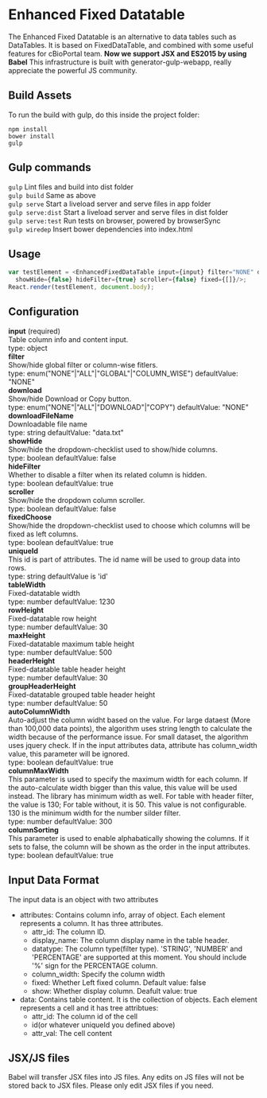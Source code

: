 # Enhanced Fixed Datatable
The Enhanced Fixed Datatable is an alternative to data tables such as DataTables. It is based on FixedDataTable, and combined with some useful features for cBioPortal team. **Now we support JSX and ES2015 by using Babel**
This infrastructure is built with generator-gulp-webapp, really appreciate the powerful JS community.

## Build Assets
To run the build with gulp, do this inside the project folder:
```
npm install
bower install
gulp
```

## Gulp commands
```gulp``` Lint files and build into dist folder  
```gulp build``` Same as above  
```gulp serve``` Start a liveload server and serve files in app folder  
```gulp serve:dist``` Start a liveload server and serve files in dist folder  
```gulp serve:test``` Run tests on browser, powered by browserSync  
```gulp wiredep``` Insert bower dependencies into index.html  


## Usage
```javascript
var testElement = <EnhancedFixedDataTable input={input} filter="NONE" download="NONE"
  showHide={false} hideFilter={true} scroller={false} fixed={[]}/>;
React.render(testElement, document.body);
```

## Configuration
**input** (required)  
  Table column info and content input.  
  type: object  
**filter**  
  Show/hide global filter or column-wise fitlers.  
  type: enum("NONE"|"ALL"|"GLOBAL"|"COLUMN_WISE") defaultValue: "NONE"  
**download**  
  Show/hide Download or Copy button.  
  type: enum("NONE"|"ALL"|"DOWNLOAD"|"COPY") defaultValue: "NONE"  
**downloadFileName**  
  Downloadable file name  
  type: string defaultValue: "data.txt"  
**showHide**  
  Show/hide the dropdown-checklist used to show/hide columns.  
  type: boolean defaultValue: false  
**hideFilter**  
  Whether to disable a filter when its related column is hidden.  
  type: boolean defaultValue: true  
**scroller**  
  Show/hide the dropdown column scroller.  
  type: boolean defaultValue: false  
**fixedChoose**  
  Show/hide the dropdown-checklist used to choose which columns will be fixed as left columns.  
  type: boolean defaultValue: true  
**uniqueId**   
  This id is part of attributes. The id name will be used to group data into rows.  
  type: string defaultValue is 'id'  
**tableWidth**  
  Fixed-datatable width  
  type: number defaultValue: 1230  
**rowHeight**  
  Fixed-datatable row height  
  type: number defaultValue: 30  
**maxHeight**  
  Fixed-datatable maximum table height  
  type: number defaultValue: 500  
**headerHeight**  
  Fixed-datatable table header height  
  type: number defaultValue: 30  
**groupHeaderHeight**  
  Fixed-datatable grouped table header height  
  type: number defaultValue: 50  
**autoColumnWidth**  
  Auto-adjust the column widht based on the value. For large dataest (More than 100,000 data points), the algorithm uses string length to calculate the width because of the performance issue. For small dataset, the algorithm uses jquery check. If in the input attributes data, attribute has column_width value, this parameter will be ignored.  
  type: boolean defaultValue: true  
**columnMaxWidth**  
  This parameter is used to specify the maximum width for each column. If the auto-calculate width bigger than this value, this value will be used instead. The library has minimum width as well. For table with header filter, the value is 130; For table without, it is 50. This value is not configurable. 130 is the minimum width for the number silder filter.  
  type: number defaultValue: 300  
**columnSorting**  
  This parameter is used to enable alphabatically showing the columns. If it sets to false, the column will be shown as the order in the input attributes.  
  type: boolean defaultValue: true  

## Input Data Format
The input data is an object with two attributes
* attributes: Contains column info, array of object. Each element represents a column. It has three attributes.
  * attr_id: The column ID.
  * display_name: The column display name in the table header.
  * datatype: The column type(filter type). 'STRING', 'NUMBER' and 'PERCENTAGE' are supported at this moment. You should include '%' sign for the PERCENTAGE column.  
  * column_width: Specify the column width
  * fixed: Whether Left fixed column. Default value: false  
  * show: Whether display column. Deafult value: true  
* data: Contains table content. It is the collection of objects. Each element represents a cell and it has tree attribtues:
  * attr_id: The column id of the cell
  * id(or whatever uniqueId you defined above)
  * attr_val: The cell content
  
## JSX/JS files
Babel will transfer JSX files into JS files. Any edits on JS files will not be stored back to JSX files. Please only edit JSX files if you need.

